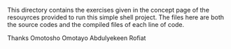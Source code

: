 This directory contains the exercises given in the concept page of the resouyrces provided to run this simple shell project.
The files here are both the source codes and the compiled files of each line of code.

Thanks
Omotosho Omotayo
Abdulyekeen Rofiat
